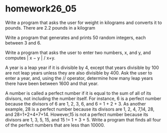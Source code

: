 # homework26_05   
Write a program that asks the user for weight in kilograms and converts it to pounds. There are 2.2 pounds in a kilogram

Write a program that generates and prints 50 random integers, each between 3 and 6.

Write a program that asks the user to enter two numbers, x, and y, and computes | x − y | /  x+y.

A year is a leap year if it is divisible by 4, except that years divisible by 100 are not leap years unless they are also divisible by 400. Ask the user to enter a year, and, using the // operator, determine how many leap years there have been between 1600 and that year.

A number is called a perfect number if it is equal to the sum of all of its divisors, not including the number itself. For instance, 6 is a perfect number because the divisors of 6 are 1, 2, 3, 6, and 6 = 1 + 2 + 3. As another example, 28 is a perfect number because its divisors are 1, 2, 4, 7,14, 28, and 28=1+2+4+7+14. However,15 is not a perfect number because its divisors are 1, 3, 5, 15, and 15 != 1 + 3 + 5. Write a program that finds all four of the perfect numbers that are less than 10000.
